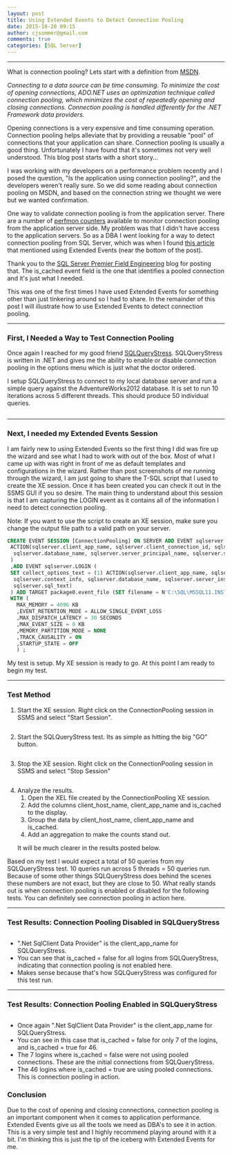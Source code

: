 ```yaml
---
layout: post
title: Using Extended Events to Detect Connection Pooling
date: 2015-10-20 09:15
author: cjsommer@gmail.com
comments: true
categories: [SQL Server]
---
```

<hr />
What is connection pooling? Lets start with a definition from <a href="https://msdn.microsoft.com/en-us/library/bb399543(v=vs.110).aspx" target="_blank">MSDN</a>.

<em>Connecting to a data source can be time consuming. To minimize the cost of opening connections, ADO.NET uses an optimization technique called connection pooling, which minimizes the cost of repeatedly opening and closing connections. Connection pooling is handled differently for the .NET Framework data providers.</em>

Opening connections is a very expensive and time consuming operation. Connection pooling helps alleviate that by providing a reusable "pool" of connections that your application can share. Connection pooling is usually a good thing. Unfortunately I have found that it's sometimes not very well understood. This blog post starts with a short story...

I was working with my developers on a performance problem recently and I posed the question, "Is the application using connection pooling?", and the developers weren't really sure. So we did some reading about connection pooling on MSDN, and based on the connection string we thought we were but we wanted confirmation.

One way to validate connection pooling is from the application server. There are a number of <a href="https://msdn.microsoft.com/en-us/library/ms254503(v=vs.110).aspx" target="_blank">perfmon counters</a> available to monitor connection pooling from the application server side. My problem was that I didn't have access to the application servers. So as a DBA I went looking for a way to detect connection pooling from SQL Server, which was when I found <a href="http://blogs.msdn.com/b/sql_pfe_blog/archive/2013/10/08/connection-pooling-for-the-sql-server-dba.aspx" target="_blank">this article</a> that mentioned using Extended Events (near the bottom of the post).

Thank you to the <a href="http://blogs.msdn.com/b/sql_pfe_blog/archive/2013/10/08/connection-pooling-for-the-sql-server-dba.aspx" target="_blank">SQL Server Premier Field Engineering</a> blog for posting that. The is_cached event field is the one that identifies a pooled connection and it's just what I needed. 

This was one of the first times I have used Extended Events for something other than just tinkering around so I had to share. In the remainder of this post I will illustrate how to use Extended Events to detect connection pooling.

<hr />

<h3>First, I Needed a Way to Test Connection Pooling</h3>
Once again I reached for my good friend <a href="http://www.datamanipulation.net/SQLQueryStress/" target="_blank">SQLQueryStress</a>. SQLQueryStress is written in .NET and gives me the ability to enable or disable connection pooling in the options menu which is just what the doctor ordered.

<img class="alignnone size-full wp-image-1056 " src="/img/2015/10/img_561ee82ccbb9a.png" alt="" />

I setup SQLQueryStress to connect to my local database server and run a simple query against the AdventureWorks2012 database. It is set to run 10 iterations across 5 different threads. This should produce 50 individual queries.
<p id="YJiXxyu"><img class="alignnone size-full wp-image-1057 " src="/img/2015/10/img_561ee8adc70ab.png" alt="" /></p>

<hr />

<h3>Next, I needed my Extended Events Session</h3>
I am fairly new to using Extended Events so the first thing I did was fire up the wizard and see what I had to work with out of the box. Most of what I came up with was right in front of me as default templates and configurations in the wizard. Rather than post screenshots of me running through the wizard, I am just going to share the T-SQL script that I used to create the XE session. Once it has been created you can check it out in the SSMS GUI if you so desire. The main thing to understand about this session is that I am capturing the LOGIN event as it contains all of the information I need to detect connection pooling.

Note: If you want to use the script to create an XE session, make sure you change the output file path to a valid path on your server.

```sql
CREATE EVENT SESSION [ConnectionPooling] ON SERVER ADD EVENT sqlserver.connectivity_ring_buffer_recorded (
 ACTION(sqlserver.client_app_name, sqlserver.client_connection_id, sqlserver.client_hostname, sqlserver.context_info, 
  sqlserver.database_name, sqlserver.server_principal_name, sqlserver.session_id, sqlserver.sql_text)
 )
 ,ADD EVENT sqlserver.LOGIN (
 SET collect_options_text = (1) ACTION(sqlserver.client_app_name, sqlserver.client_connection_id, sqlserver.client_hostname, 
  sqlserver.context_info, sqlserver.database_name, sqlserver.server_instance_name, sqlserver.server_principal_name, 
  sqlserver.sql_text)
 ) ADD TARGET package0.event_file (SET filename = N'C:\SQL\MSSQL11.INST1\MSSQL\Log\ConnectionPooling.xel')
 WITH (
   MAX_MEMORY = 4096 KB
   ,EVENT_RETENTION_MODE = ALLOW_SINGLE_EVENT_LOSS
   ,MAX_DISPATCH_LATENCY = 30 SECONDS
   ,MAX_EVENT_SIZE = 0 KB
   ,MEMORY_PARTITION_MODE = NONE
   ,TRACK_CAUSALITY = ON
   ,STARTUP_STATE = OFF
   ) ;
```

My test is setup. My XE session is ready to go. At this point I am ready to begin my test. 

<hr />

<h3>Test Method</h3>
<ol>
<li>
Start the XE session. Right click on the ConnectionPooling session in SSMS and select "Start Session".
<p><img alt='' class='alignnone size-full wp-image-1065 ' src='/img/2015/10/img_561eed80a4df6.png' /></p>
</li>
<li>
Start the SQLQueryStress test. Its as simple as hitting the big "GO" button.
<p><img class="alignnone size-full wp-image-1057 " src="/img/2015/10/img_561ee8adc70ab.png" alt="" /></p>
</li>
<li>
Stop the XE session. Right click on the ConnectionPooling session in SSMS and select "Stop Session"
<p><img alt='' class='alignnone size-full wp-image-1067 ' src='/img/2015/10/img_561eee22ad378.png' /></p>
</li>
<li>Analyze the results. 
<ol>
<li>Open the XEL file created by the ConnectionPooling XE session.</li>
<li>Add the columns client_host_name, client_app_name and is_cached to the display.</li>
<li>Group the data by client_host_name, client_app_name and is_cached.</li>
<li>Add an aggregation to make the counts stand out.</li>
</ol>
<p>It will be much clearer in the results posted below.
</li>
</ol>

<p>Based on my test I would expect a total of 50 queries from my SQLQueryStress test. 10 queries run across 5 threads = 50 queries run. Because of some other things SQLQueryStress does behind the scenes these numbers are not exact, but they are close to 50. What really stands out is when connection pooling is enabled or disabled for the following tests. You can definitely see connection pooling in action here.

<hr>
<h3>Test Results: Connection Pooling Disabled in SQLQueryStress</h3>
<img alt='' class='alignnone size-full wp-image-1088 ' src='/img/2015/10/img_561f0653f00cb.png' />

<ul>
<li>".Net SqlClient Data Provider" is the client_app_name for SQLQueryStress. </li>
<li>You can see that is_cached = false for all logins from SQLQueryStress, indicating that connection pooling is not enabled here. </li>
<li>Makes sense because that's how SQLQueryStress was configured for this test run.</li>
</ul>

<hr>
<h3>Test Results: Connection Pooling Enabled in SQLQueryStress</h3>
<img alt='' class='alignnone size-full wp-image-1089 ' src='/img/2015/10/img_561f06d038cc6.png' />

<ul>
<li>Once again ".Net SqlClient Data Provider" is the client_app_name for SQLQueryStress. </li>
<li>You can see in this case that is_cached = false for only 7 of the logins, and is_cached = true for 46.</li>
<li>The 7 logins where is_cached = false were not using pooled connections. These are the initial connections from SQLQueryStress.</li>
<li>The 46 logins where is_cached = true are using pooled connections. This is connection pooling in action.</li>
</ul>

<h3>Conclusion</h3>
Due to the cost of opening and closing connections, connection pooling is an important component when it comes to application performance. Extended Events give us all the tools we need as DBA's to see it in action. This is a very simple test and I highly recommend playing around with it a bit. I'm thinking this is just the tip of the iceberg with Extended Events for me.
